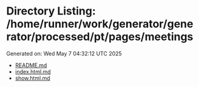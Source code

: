# Directory Listing: /home/runner/work/generator/generator/processed/pt/pages/meetings
Generated on: Wed May  7 04:32:12 UTC 2025

- [README.md](README.md)
- [index.html.md](index.html.md)
- [show.html.md](show.html.md)
